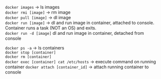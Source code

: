`docker images` -> ls images  
`docker rmi [image]` -> rm image  
`docker pull [image]` -> dl image  
`docker run [image]` -> dl and run image in container, attached to console. Container runs a task (NOT an OS) and exits.  
`docker run -d [image]` dl and run image in container, detached from console

`docker ps -a` -> ls containers  
`docker stop [container]`  
`docker rm [container]`  
`docker exec [container] cat /etc/hosts` -> execute command on running container
`docker attach [container_id]` -> attach running container to console  
